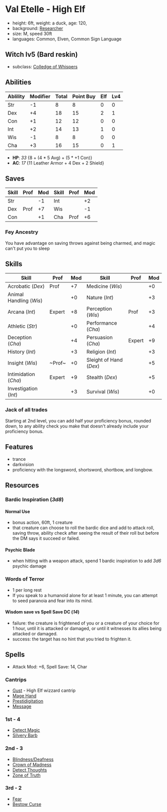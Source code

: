 # Val Etelle - High Elf
- height: 6ft, weight: a duck, age: 120,
- background: [Researcher](https://www.dandwiki.com/wiki/Researcher_(5e_Background))
- size: M, speed 30ft
- languages: Common, Elven, Common Sign Language

## Witch lv5 (Bard reskin)
- subclass: [Colledge of Whispers](https://dnd5e.wikidot.com/bard:whispers)

## Abilities
|Ablility|Modifier|Total|Point Buy|Elf|Lv4|
|--------|--------|-----|---------|---|---|
|Str     |-1      |8    |8        |0  |0  |
|Dex     |+4      |18   |15       |2  |1  |
|Con     |+1      |12   |12       |0  |0  |
|Int     |+2      |14   |13       |1  |0  |
|Wis     |-1      |8    |8        |0  |0  |
|Cha     |+3      |16   |15       |0  |1  |

- **HP**: *33* {8 + (4 * 5 Avg) + (5 * +1 Con)}
- **AC**: *17* {11 Leather Armor + 4 Dex + 2 Shield}

## Saves
|Skill |Prof   |Mod |Skill |Prof   |Mod |
|------|-------|----|------|-------|----|
|Str   |       |-1  |Int   |       |+2  |
|Dex   |Prof   |+7  |Wis   |       |-1  |
|Con   |       |+1  |Cha   |Prof   |+6  |

### Fey Ancestry
You have advantage on saving throws against being charmed, and magic can't put you to sleep

## Skills

|Skill                  |Prof   |Mod |Skill                   |Prof   |Mod |
|-----------------------|-------|----|------------------------|-------|----|
|Acrobatic (*Dex*)      |Prof   |+7  |Medicine (*Wis*)        |       |+0  |
|Animal Handling (*Wis*)|       |+0  |Nature (*Int*)          |       |+3  |
|Arcana (*Int*)         |Expert |+8  |Perception (*Wis*)      |Prof   |+3  |
|Athletic (*Str*)       |       |+0  |Performance (*Cha*)     |       |+4  |
|Deception (*Cha*)      |       |+4  |Persuasion (*Cha*)      |Expert |+9  |
|History (*Int*)        |       |+3  |Religion (*Int*)        |       |+3  |
|Insight (*Wis*)        |~Prof~ |+0  |Sleight of Hand (*Dex*) |       |+5  |
|Intimidation (*Cha*)   |Expert |+9  |Stealth (*Dex*)         |       |+5  |
|Investigation (*Int*)  |       |+3  |Survival (*Wis*)        |       |+0  |

### Jack of all trades
Starting at 2nd level, you can add half your proficiency bonus, rounded down, to any ability check you make that doesn't already include your proficiency bonus.

## Features
- trance
- darkvision
- proficiency with the longsword, shortsword, shortbow, and longbow.

## Resources
### Bardic Inspiration (*3d8*)
#### Normal Use
- bonus action, 60ft, 1 creature
- that creature can choose to roll the bardic dice and add to attack roll, saving throw, ability check after seeing the result of their roll but before the DM says it succeed or failed.
#### Psychic Blade
- when hitting with a weapon attack, spend 1 bardic inspiration to add *3d6* psychic damage
### Words of Terror
- 1 per long rest
- If you speak to a humanoid alone for at least 1 minute, you can attempt to seed paranoia and fear into its mind.
#### Wisdom save vs Spell Save DC (*14*)
- failure: the creature is frightened of you or a creature of your choice for 1 hour, until it is attacked or damaged, or until it witnesses its allies being attacked or damaged.
- success: the target has no hint that you tried to frighten it.

## Spells
- Attack Mod: +6, Spell Save: 14, Char
### Cantrips
- [Gust](https://dnd5e.wikidot.com/spell:gust) - High Elf wizzard cantrip 
- [Mage Hand](https://dnd5e.wikidot.com/spell:mage-hand)
- [Prestidigitation](https://dnd5e.wikidot.com/spell:prestidigitation)
- [Message](https://dnd5e.wikidot.com/spell:message)
### 1st - 4
- [Detect Magic](https://dnd5e.wikidot.com/spell:detect-magic)
- [Silvery Barb](https://dnd5e.wikidot.com/spell:silvery-barbs)
### 2nd - 3
- [Blindness/Deafness](https://dnd5e.wikidot.com/spell:blindness-deafness)
- [Crown of Madness](https://dnd5e.wikidot.com/spell:crown-of-madness)
- [Detect Thoughts](https://dnd5e.wikidot.com/spell:detect-thoughts)
- [Zone of Truth](https://dnd5e.wikidot.com/spell:zone-of-truth)
### 3rd - 2
- [Fear](https://dnd5e.wikidot.com/spell:fear)
- [Bestow Curse](https://dnd5e.wikidot.com/spell:bestow-curse)

